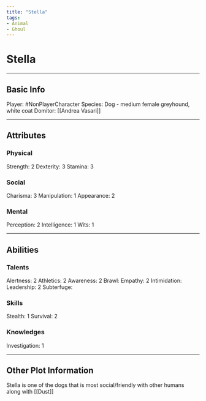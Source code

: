 ```yaml
---
title: "Stella"
tags:
- Animal
- Ghoul
---
```


# Stella
---
## Basic Info
Player: #NonPlayerCharacter 
Species: Dog - medium female greyhound, white coat
Domitor: [[Andrea Vasari]]

---

## Attributes
### Physical
Strength: 2
Dexterity: 3
Stamina: 3

### Social
Charisma: 3
Manipulation: 1
Appearance: 2

### Mental
Perception: 2
Intelligence: 1
Wits: 1

---

## Abilities
### Talents
Alertness: 2
Athletics: 2
Awareness: 2
Brawl:
Empathy: 2
Intimidation:
Leadership: 2
Subterfuge:

### Skills
Stealth: 1
Survival: 2

### Knowledges
Investigation: 1


---
## Other Plot Information
Stella is one of the dogs that is most social/friendly with other humans along with [[Dust]]